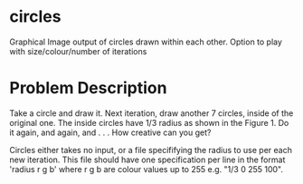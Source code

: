 # circles
Graphical Image output of circles drawn within each other. Option to play with size/colour/number of iterations


# Problem Description
Take a circle and draw it. Next iteration, draw another 7 circles, inside of the original
one. The inside circles have 1/3 radius as shown in the Figure 1. Do it again, and again,
and . . . How creative can you get?

Circles either takes no input, or a file specififying the radius to use per each new iteration. This file should have one specification per line in the format 'radius r g b' where r g b are colour values up to 255 e.g. "1/3 0 255 100".
